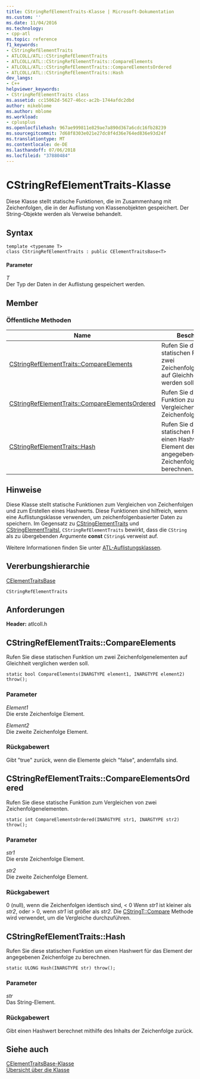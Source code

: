 ```yaml
---
title: CStringRefElementTraits-Klasse | Microsoft-Dokumentation
ms.custom: ''
ms.date: 11/04/2016
ms.technology:
- cpp-atl
ms.topic: reference
f1_keywords:
- CStringRefElementTraits
- ATLCOLL/ATL::CStringRefElementTraits
- ATLCOLL/ATL::CStringRefElementTraits::CompareElements
- ATLCOLL/ATL::CStringRefElementTraits::CompareElementsOrdered
- ATLCOLL/ATL::CStringRefElementTraits::Hash
dev_langs:
- C++
helpviewer_keywords:
- CStringRefElementTraits class
ms.assetid: cc15062d-5627-46cc-ac2b-1744afdc2dbd
author: mikeblome
ms.author: mblome
ms.workload:
- cplusplus
ms.openlocfilehash: 967ae999811e829ae7a890d367a6cdc16fb28239
ms.sourcegitcommit: 7d68f8303e021e27dc8f4d36e764ed836e93d24f
ms.translationtype: MT
ms.contentlocale: de-DE
ms.lasthandoff: 07/06/2018
ms.locfileid: "37880484"
---
```

# <a name="cstringrefelementtraits-class"></a>CStringRefElementTraits-Klasse
Diese Klasse stellt statische Funktionen, die im Zusammenhang mit Zeichenfolgen, die in der Auflistung von Klassenobjekten gespeichert. Der String-Objekte werden als Verweise behandelt.  
  
## <a name="syntax"></a>Syntax  
  
```
template <typename T>  
class CStringRefElementTraits : public CElementTraitsBase<T>
```  
  
#### <a name="parameters"></a>Parameter  
 *T*  
 Der Typ der Daten in der Auflistung gespeichert werden.  
  
## <a name="members"></a>Member  
  
### <a name="public-methods"></a>Öffentliche Methoden  
  
|Name|Beschreibung|  
|----------|-----------------|  
|[CStringRefElementTraits::CompareElements](#compareelements)|Rufen Sie diese statischen Funktion um zwei Zeichenfolgenelementen auf Gleichheit verglichen werden soll.|  
|[CStringRefElementTraits::CompareElementsOrdered](#compareelementsordered)|Rufen Sie diese statische Funktion zum Vergleichen von zwei Zeichenfolgenelementen.|  
|[CStringRefElementTraits::Hash](#hash)|Rufen Sie diese statischen Funktion um einen Hashwert für das Element der angegebenen Zeichenfolge zu berechnen.|  
  
## <a name="remarks"></a>Hinweise  
 Diese Klasse stellt statische Funktionen zum Vergleichen von Zeichenfolgen und zum Erstellen eines Hashwerts. Diese Funktionen sind hilfreich, wenn eine Auflistungsklasse verwenden, um zeichenfolgenbasierter Daten zu speichern. Im Gegensatz zu [CStringElementTraits](../../atl/reference/cstringelementtraits-class.md) und [CStringElementTraitsI](../../atl/reference/cstringelementtraitsi-class.md), `CStringRefElementTraits` bewirkt, dass die `CString` als zu übergebenden Argumente **const** `CString&` verweist auf.  
  
 Weitere Informationen finden Sie unter [ATL-Auflistungsklassen](../../atl/atl-collection-classes.md).  
  
## <a name="inheritance-hierarchy"></a>Vererbungshierarchie  
 [CElementTraitsBase](../../atl/reference/celementtraitsbase-class.md)  
  
 `CStringRefElementTraits`  
  
## <a name="requirements"></a>Anforderungen  
 **Header:** atlcoll.h  
  
##  <a name="compareelements"></a>  CStringRefElementTraits::CompareElements  
 Rufen Sie diese statischen Funktion um zwei Zeichenfolgenelementen auf Gleichheit verglichen werden soll.  
  
```
static bool CompareElements(INARGTYPE element1, INARGTYPE element2) throw();
```  
  
### <a name="parameters"></a>Parameter  
 *Element1*  
 Die erste Zeichenfolge Element.  
  
 *Element2*  
 Die zweite Zeichenfolge Element.  
  
### <a name="return-value"></a>Rückgabewert  
 Gibt "true" zurück, wenn die Elemente gleich "false", andernfalls sind.  
  
##  <a name="compareelementsordered"></a>  CStringRefElementTraits::CompareElementsOrdered  
 Rufen Sie diese statische Funktion zum Vergleichen von zwei Zeichenfolgenelementen.  
  
```
static int CompareElementsOrdered(INARGTYPE str1, INARGTYPE str2) throw();
```  
  
### <a name="parameters"></a>Parameter  
 *str1*  
 Die erste Zeichenfolge Element.  
  
 *str2*  
 Die zweite Zeichenfolge Element.  
  
### <a name="return-value"></a>Rückgabewert  
 0 (null), wenn die Zeichenfolgen identisch sind, < 0 Wenn *str1* ist kleiner als *str2*, oder > 0, wenn *str1* ist größer als *str2*. Die [CStringT::Compare](../../atl-mfc-shared/reference/cstringt-class.md#compare) Methode wird verwendet, um die Vergleiche durchzuführen.  
  
##  <a name="hash"></a>  CStringRefElementTraits::Hash  
 Rufen Sie diese statischen Funktion um einen Hashwert für das Element der angegebenen Zeichenfolge zu berechnen.  
  
```
static ULONG Hash(INARGTYPE str) throw();
```  
  
### <a name="parameters"></a>Parameter  
 *str*  
 Das String-Element.  
  
### <a name="return-value"></a>Rückgabewert  
 Gibt einen Hashwert berechnet mithilfe des Inhalts der Zeichenfolge zurück.  
  
## <a name="see-also"></a>Siehe auch  
 [CElementTraitsBase-Klasse](../../atl/reference/celementtraitsbase-class.md)   
 [Übersicht über die Klasse](../../atl/atl-class-overview.md)
